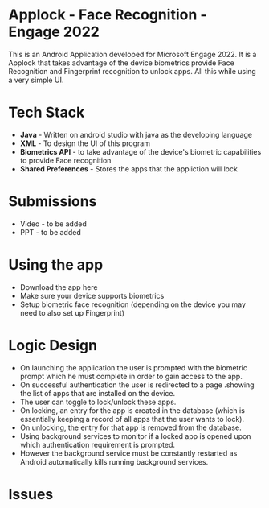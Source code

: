 # Applock - Face Recognition - Engage 2022
This is an Android Application developed for Microsoft Engage 2022. It is a Applock that takes advantage of the device biometrics provide Face Recognition and Fingerprint recognition to unlock apps. All this while using a very simple UI.

# Tech Stack
- **Java** - Written on android studio with java as the developing language
- **XML** - To design the UI of this program
- **Biometrics API** - to take advantage of the device's biometric capabilities to provide Face recognition
- **Shared Preferences** - Stores the apps that the appliction will lock

# Submissions
- Video - to be added
- PPT - to be added

# Using the app
- Download the app  here
- Make sure your device supports biometrics 
- Setup biometric face recognition (depending on the device you may need to also set up Fingerprint)

# Logic Design
- On launching the application the user is prompted with the biometric prompt which he must complete in order to gain access to the app.
- On successful authentication the user is redirected to a page .showing the list of apps that are installed on the device.
- The user can toggle to lock/unlock these apps.
- On locking, an entry for the app is created in the database (which is essentially keeping a record of all apps that the user wants to lock).
- On unlocking, the entry for that app is removed from the database.
- Using background services to monitor if a locked app is opened upon which authentication requirement is prompted.
- However the background service must be constantly restarted as Android automatically kills running background services.

# Issues

